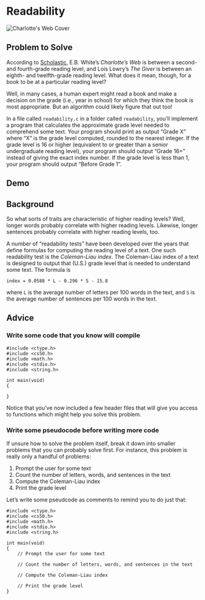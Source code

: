# Readability

![Charlotte's Web Cover](https://cs50.harvard.edu/x/2024/psets/2/readability/charlottes_web.jpg)

## Problem to Solve

According to [Scholastic](https://www.scholastic.com/teachers/teaching-tools/collections/guided-reading-book-lists-for-every-level.html), E.B. White’s _Charlotte’s Web_ is between a second- and fourth-grade reading level, and Lois Lowry’s _The Giver_ is between an eighth- and twelfth-grade reading level. What does it mean, though, for a book to be at a particular reading level?

Well, in many cases, a human expert might read a book and make a decision on the grade (i.e., year in school) for which they think the book is most appropriate. But an algorithm could likely figure that out too!

In a file called `readability.c` in a folder called `readability`, you’ll implement a program that calculates the approximate grade level needed to comprehend some text. Your program should print as output “Grade X” where “X” is the grade level computed, rounded to the nearest integer. If the grade level is 16 or higher (equivalent to or greater than a senior undergraduate reading level), your program should output “Grade 16+” instead of giving the exact index number. If the grade level is less than 1, your program should output “Before Grade 1”.

## Demo

<script async="" data-autoplay="1" data-cols="80" data-loop="1" data-rows="12" id="asciicast-2YTPtsNbRP2p4bD4drEjHaoRj" src="https://asciinema.org/a/2YTPtsNbRP2p4bD4drEjHaoRj.js"></script>

## Background

So what sorts of traits are characteristic of higher reading levels? Well, longer words probably correlate with higher reading levels. Likewise, longer sentences probably correlate with higher reading levels, too.

A number of “readability tests” have been developed over the years that define formulas for computing the reading level of a text. One such readability test is the _Coleman-Liau index_. The Coleman-Liau index of a text is designed to output that (U.S.) grade level that is needed to understand some text. The formula is

    index = 0.0588 * L - 0.296 * S - 15.8

where `L` is the average number of letters per 100 words in the text, and `S` is the average number of sentences per 100 words in the text.

## Advice

### Write some code that you know will compile

    #include <ctype.h>
    #include <cs50.h>
    #include <math.h>
    #include <stdio.h>
    #include <string.h>

    int main(void)
    {

    }

Notice that you’ve now included a few header files that will give you access to functions which might help you solve this problem.

### Write some pseudocode before writing more code

If unsure how to solve the problem itself, break it down into smaller problems that you can probably solve first. For instance, this problem is really only a handful of problems:

1.  Prompt the user for some text
2.  Count the number of letters, words, and sentences in the text
3.  Compute the Coleman-Liau index
4.  Print the grade level

Let’s write some pseudcode as comments to remind you to do just that:

    #include <ctype.h>
    #include <cs50.h>
    #include <math.h>
    #include <stdio.h>
    #include <string.h>

    int main(void)
    {
        // Prompt the user for some text

        // Count the number of letters, words, and sentences in the text

        // Compute the Coleman-Liau index

        // Print the grade level
    }
